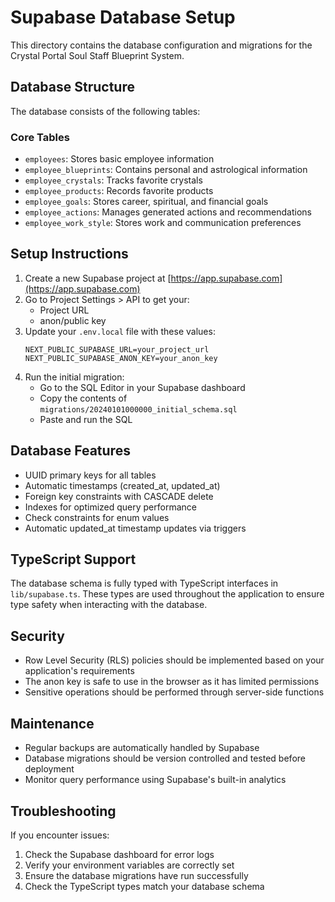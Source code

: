 # Supabase Database Setup

This directory contains the database configuration and migrations for the Crystal Portal Soul Staff Blueprint System.

## Database Structure

The database consists of the following tables:

### Core Tables
- `employees`: Stores basic employee information
- `employee_blueprints`: Contains personal and astrological information
- `employee_crystals`: Tracks favorite crystals
- `employee_products`: Records favorite products
- `employee_goals`: Stores career, spiritual, and financial goals
- `employee_actions`: Manages generated actions and recommendations
- `employee_work_style`: Stores work and communication preferences

## Setup Instructions

1. Create a new Supabase project at [https://app.supabase.com](https://app.supabase.com)
2. Go to Project Settings > API to get your:
   - Project URL
   - anon/public key
3. Update your `.env.local` file with these values:
   ```
   NEXT_PUBLIC_SUPABASE_URL=your_project_url
   NEXT_PUBLIC_SUPABASE_ANON_KEY=your_anon_key
   ```
4. Run the initial migration:
   - Go to the SQL Editor in your Supabase dashboard
   - Copy the contents of `migrations/20240101000000_initial_schema.sql`
   - Paste and run the SQL

## Database Features

- UUID primary keys for all tables
- Automatic timestamps (created_at, updated_at)
- Foreign key constraints with CASCADE delete
- Indexes for optimized query performance
- Check constraints for enum values
- Automatic updated_at timestamp updates via triggers

## TypeScript Support

The database schema is fully typed with TypeScript interfaces in `lib/supabase.ts`. These types are used throughout the application to ensure type safety when interacting with the database.

## Security

- Row Level Security (RLS) policies should be implemented based on your application's requirements
- The anon key is safe to use in the browser as it has limited permissions
- Sensitive operations should be performed through server-side functions

## Maintenance

- Regular backups are automatically handled by Supabase
- Database migrations should be version controlled and tested before deployment
- Monitor query performance using Supabase's built-in analytics

## Troubleshooting

If you encounter issues:

1. Check the Supabase dashboard for error logs
2. Verify your environment variables are correctly set
3. Ensure the database migrations have run successfully
4. Check the TypeScript types match your database schema 